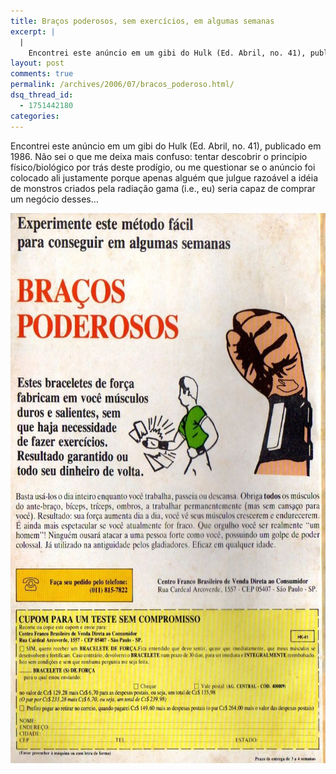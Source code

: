 ```yaml
---
title: Braços poderosos, sem exercícios, em algumas semanas
excerpt: |
  |
    Encontrei este anúncio em um gibi do Hulk (Ed. Abril, no. 41), publicado em 1986. Não sei o que me deixa mais confuso: tentar descobrir o princípio físico/biológico por trás deste prodígio, ou me questionar se o anúncio foi colocado...
layout: post
comments: true
permalink: /archives/2006/07/bracos_poderoso.html/
dsq_thread_id:
  - 1751442180
categories:
---
```

Encontrei este anúncio em um gibi do Hulk (Ed. Abril, no. 41), publicado em 1986. Não sei o que me deixa mais confuso: tentar descobrir o princípio físico/biológico por trás deste prodígio, ou me questionar se o anúncio foi colocado ali justamente porque apenas alguém que julgue razoável a idéia de monstros criados pela radiação gama (i.e., eu) seria capaz de comprar um negócio desses&#8230;

<div>
  <a href="/archives/img/bracelete.jpg"><img class="aligncenter" title="Anúncio dos braceletes de força milagrosos, com cupom para encomendar" src="/archives/img/bracelete.jpg" alt="" width="610" height="880" /></a>
</div>
